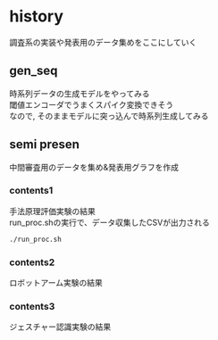 # history
調査系の実装や発表用のデータ集めをここにしていく

## gen_seq
時系列データの生成モデルをやってみる  
閾値エンコーダでうまくスパイク変換できそう  
なので, そのままモデルに突っ込んで時系列生成してみる  

## semi presen
中間審査用のデータを集め&発表用グラフを作成  
### contents1  
手法原理評価実験の結果  
run_proc.shの実行で、データ収集したCSVが出力される  
~~~bash
./run_proc.sh
~~~

### contents2
ロボットアーム実験の結果

### contents3
ジェスチャー認識実験の結果